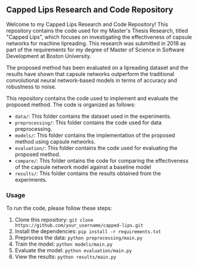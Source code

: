## Capped Lips Research and Code Repository

Welcome to my Capped Lips Research and Code Repository! This repository contains the code used for my Master's Thesis Research, titled "Capped Lips", which focuses on investigating the effectiveness of capsule networks for machine lipreading. This research was submitted in 2018 as part of the requirements for my degree of Master of Science in Software Development at Boston University.

The proposed method has been evaluated on a lipreading dataset and the results have shown that capsule networks outperform the traditional convolutional neural network-based models in terms of accuracy and robustness to noise.

This repository contains the code used to implement and evaluate the proposed method. The code is organized as follows:


- `data/`: This folder contains the dataset used in the experiments.
- `preprocessing/`: This folder contains the code used for data preprocessing.
- `models/`: This folder contains the implementation of the proposed method using capsule networks.
- `evaluation/`: This folder contains the code used for evaluating the proposed method.
- `compare/`: This folder ontains the code for comparing the effectiveness of the capsule network model against a baseline model
- `results/`: This folder contains the results obtained from the experiments.


### Usage

To run the code, please follow these steps:

1. Clone this repository: `git clone https://github.com/your_username/capped-lips.git`
2. Install the dependencies: `pip install -r requirements.txt`
3. Preprocess the data: `python preprocessing/main.py`
4. Train the model: `python models/main.py`
5. Evaluate the model: `python evaluation/main.py`
6. View the results: `python results/main.py`


